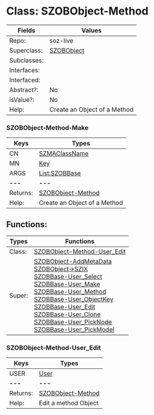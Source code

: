 
# Class:	SZOBObject-Method

| Fields | Values |
| --------- | --------- |
| Repo: | soz-live |
| Superclass: | [SZOBObject](SZOBObject.html) |
| Subclasses: |  |
| Interfaces: |  |
| Interfaced: |  |
| Abstract?: | No |
| isValue?: | No |
| Help: | Create an Object of a Method |

### SZOBObject-Method-Make

| Keys | Types |
| --------- | --------- |
| CN | [SZMAClassName](SZMAClassName.html) |
| MN | [Key](Key.html) |
| ARGS | [List:SZOBBase](SZOBBase.html) |
| **---** | **---** |
| Returns: | [SZOBObject-Method](SZOBObject-Method.html) |
| Help: | Create an Object of a Method |


## Functions:

| Types | Functions |
| --------- | --------- |
| Class: | [SZOBObject-Method-User_Edit](#SZOBObject-Method-User_Edit) |
| Super: | [SZOBObject-AddMetaData](SZOBObject.html) <br> [SZOBObject->SZIX](SZOBObject.html) <br> [SZOBBase-User_Select](SZOBBase.html) <br> [SZOBBase-User_Make](SZOBBase.html) <br> [SZOBBase-User_Method](SZOBBase.html) <br> [SZOBBase-User_ObjectKey](SZOBBase.html) <br> [SZOBBase-User_Edit](SZOBBase.html) <br> [SZOBBase-User_Clone](SZOBBase.html) <br> [SZOBBase-User_PickNode](SZOBBase.html) <br> [SZOBBase-User_PickModel](SZOBBase.html) |


### SZOBObject-Method-User_Edit

| Keys | Types |
| --------- | --------- |
| USER | [User](User.html) |
| **---** | **---** |
| Returns: | [SZOBObject-Method](SZOBObject-Method.html) |
| Help: | Edit a method Object |

